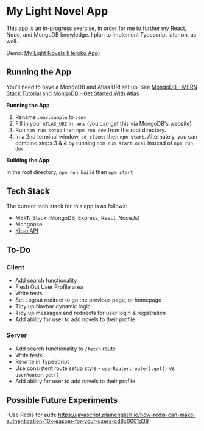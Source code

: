 # My Light Novel App

This app is an in-progress exercise, in order for me to further my React, Node, and MongoDB knowledge. I plan to implement Typescript later on, as well.

Demo: [My Light Novels (Heroku App)](https://my-light-novels.herokuapp.com/)

## Running the App

You'll need to have a MongoDB and Atlas URI set up. See [MongoDB - MERN Stack Tutorial](https://www.mongodb.com/languages/mern-stack-tutorial) and [MongoDB - Get Started With Atlas](https://docs.atlas.mongodb.com/getting-started/)

**Running the App**

1. Rename `.env.sample` to `.env`
2. Fill in your `ATLAS_URI` in `.env` (you can get this via MongoDB's website)
3. Run `npm run setup` then `npm run dev` from the root directory.
4. In a 2nd terminal window, `cd client` then `npm start`. Alternately, you can combine steps 3 & 4 by running `npm run startLocal` instead of `npm run dev`

**Building the App**

In the root directory, `npm run build` then `npm start`

## Tech Stack

The current tech stack for this app is as follows:

- MERN Stack (MongoDB, Express, React, NodeJs)
- Mongoose
- [Kitsu API](https://kitsu.docs.apiary.io/)

## To-Do

### Client

- Add search functionality
- Flesh Out User Profile area
- Write tests
- Set Logout redirect to go the previous page, or homepage
- Tidy up Navbar dynamic logic
- Tidy up messages and redirects for user login & registration
- Add ability for user to add novels to their profile

### Server

- Add search functionality to `/fetch` route
- Write tests
- Rewrite in TypeScript
- Use consistent route setup style - `userRouter.route().get()` vs `userRouter.get()`
- Add ability for user to add novels to their profile

## Possible Future Experiments

-Use Redis for auth: https://javascript.plainenglish.io/how-redis-can-make-authentication-10x-easoer-for-your-users-cd8c0601d38
